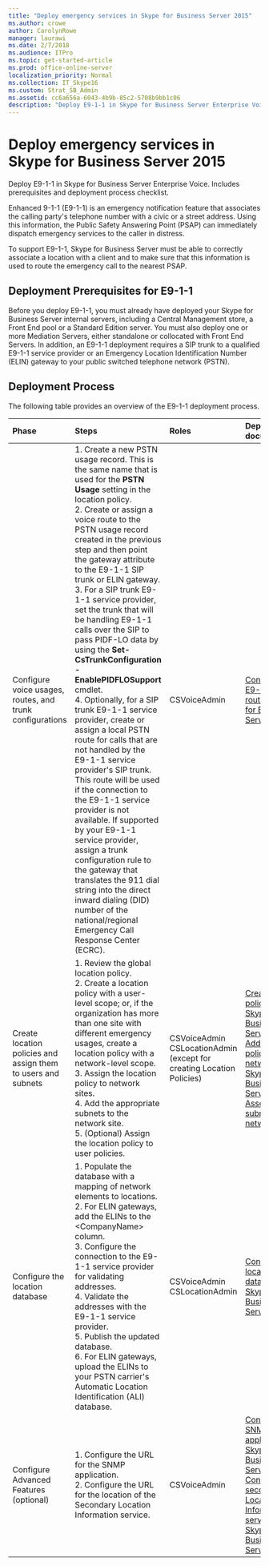 ```yaml
---
title: "Deploy emergency services in Skype for Business Server 2015"
ms.author: crowe
author: CarolynRowe
manager: laurawi
ms.date: 2/7/2018
ms.audience: ITPro
ms.topic: get-started-article
ms.prod: office-online-server
localization_priority: Normal
ms.collection: IT_Skype16
ms.custom: Strat_SB_Admin
ms.assetid: cc6a656a-6043-4b9b-85c2-5708b9bb1c06
description: "Deploy E9-1-1 in Skype for Business Server Enterprise Voice. Includes prerequisites and deployment process checklist."
---
```


# Deploy emergency services in Skype for Business Server 2015
 
Deploy E9-1-1 in Skype for Business Server Enterprise Voice. Includes prerequisites and deployment process checklist.
  
Enhanced 9-1-1 (E9-1-1) is an emergency notification feature that associates the calling party's telephone number with a civic or a street address. Using this information, the Public Safety Answering Point (PSAP) can immediately dispatch emergency services to the caller in distress.
  
To support E9-1-1, Skype for Business Server must be able to correctly associate a location with a client and to make sure that this information is used to route the emergency call to the nearest PSAP.
  
## Deployment Prerequisites for E9-1-1

Before you deploy E9-1-1, you must already have deployed your Skype for Business Server internal servers, including a Central Management store, a Front End pool or a Standard Edition server. You must also deploy one or more Mediation Servers, either standalone or collocated with Front End Servers. In addition, an E9-1-1 deployment requires a SIP trunk to a qualified E9-1-1 service provider or an Emergency Location Identification Number (ELIN) gateway to your public switched telephone network (PSTN).
  
## Deployment Process

The following table provides an overview of the E9-1-1 deployment process.
  
|**Phase**|**Steps**|**Roles**|**Deployment documentation**|
|:-----|:-----|:-----|:-----|
|Configure voice usages, routes, and trunk configurations  <br/> |1. Create a new PSTN usage record. This is the same name that is used for the **PSTN Usage** setting in the location policy. <br/> 2. Create or assign a voice route to the PSTN usage record created in the previous step and then point the gateway attribute to the E9-1-1 SIP trunk or ELIN gateway.  <br/> 3. For a SIP trunk E9-1-1 service provider, set the trunk that will be handling E9-1-1 calls over the SIP to pass PIDF-LO data by using the **Set-CsTrunkConfiguration -EnablePIDFLOSupport** cmdlet. <br/> 4. Optionally, for a SIP trunk E9-1-1 service provider, create or assign a local PSTN route for calls that are not handled by the E9-1-1 service provider's SIP trunk. This route will be used if the connection to the E9-1-1 service provider is not available. If supported by your E9-1-1 service provider, assign a trunk configuration rule to the gateway that translates the 911 dial string into the direct inward dialing (DID) number of the national/regional Emergency Call Response Center (ECRC).  <br/> |CSVoiceAdmin  <br/> |[Configure an E9-1-1 voice route in Skype for Business Server 2015](configure-an-e9-1-1-voice-route.md) <br/> |
|Create location policies and assign them to users and subnets  <br/> |1. Review the global location policy.  <br/> 2. Create a location policy with a user-level scope; or, if the organization has more than one site with different emergency usages, create a location policy with a network-level scope.  <br/> 3. Assign the location policy to network sites.  <br/> 4. Add the appropriate subnets to the network site.  <br/> 5. (Optional) Assign the location policy to user policies.  <br/> |CSVoiceAdmin  <br/> CSLocationAdmin (except for creating Location Policies)  <br/> |[Create location policies in Skype for Business Server 2015](create-location-policies.md) <br/> [Add a location policy to a network site in Skype for Business Server 2015](add-a-location-policy-to-a-network-site.md) <br/> [Associate a subnet with a network site](deploy-network.md#BKMK_AssociateSubnets) <br/> |
|Configure the location database  <br/> |1. Populate the database with a mapping of network elements to locations.  <br/> 2. For ELIN gateways, add the ELINs to the \<CompanyName\> column.  <br/> 3. Configure the connection to the E9-1-1 service provider for validating addresses.  <br/> 4. Validate the addresses with the E9-1-1 service provider.  <br/> 5. Publish the updated database.  <br/> 6. For ELIN gateways, upload the ELINs to your PSTN carrier's Automatic Location Identification (ALI) database.  <br/> |CSVoiceAdmin  <br/> CSLocationAdmin  <br/> |[Configure the location database in Skype for Business Server 2015](configure-the-location-database.md) <br/> |
|Configure Advanced Features (optional)  <br/> |1. Configure the URL for the SNMP application.  <br/> 2. Configure the URL for the location of the Secondary Location Information service.  <br/> |CSVoiceAdmin  <br/> |[Configure an SNMP application in Skype for Business Server 2015](configure-an-snmp-application.md) <br/> [Configure a secondary Location Information service in Skype for Business Server 2015](secondary-location-information-service.md) <br/> |
   

